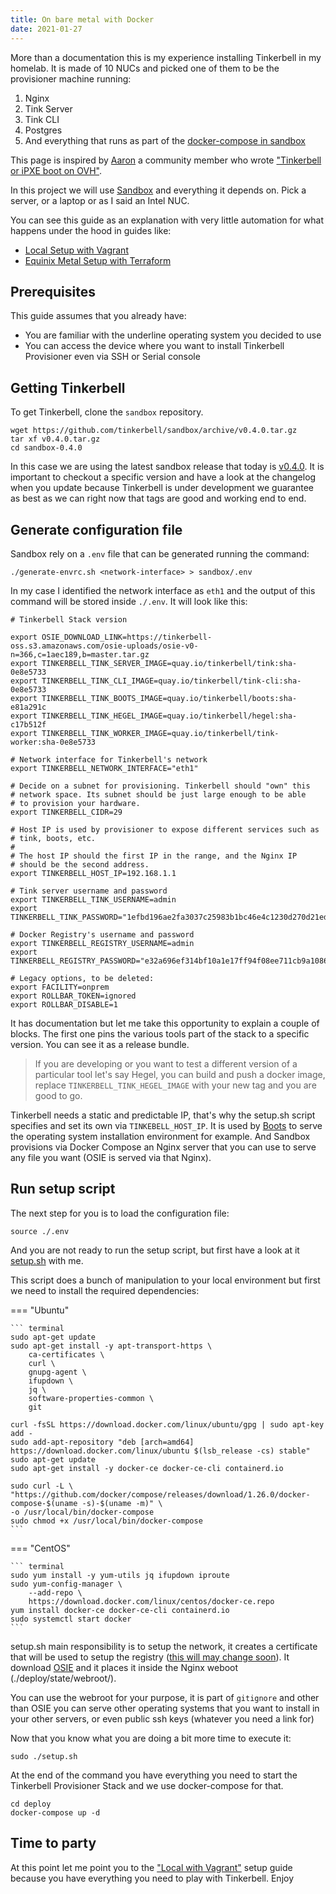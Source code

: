 ```yaml
---
title: On bare metal with Docker
date: 2021-01-27
---
```


More than a documentation this is my experience installing Tinkerbell in my homelab. It is made of 10 NUCs and picked one of them to be the provisioner machine running:

1. Nginx
2. Tink Server
3. Tink CLI
4. Postgres
5. And everything that runs as part of the [docker-compose in sandbox](https://github.com/tinkerbell/sandbox/blob/master/deploy/docker-compose.yml)

This page is inspired by [Aaron](https://geekgonecrazy.com/) a community member who wrote ["Tinkerbell or iPXE boot on OVH"](https://geekgonecrazy.com/2020/09/07/tinkerbell-or-ipxe-boot-on-ovh/).

In this project we will use [Sandbox](https://github.com/tinkerbell/sandbox) and everything it depends on. Pick a server, or a laptop or as I said an Intel NUC. 

You can see this guide as an explanation with very little automation for what happens under the hood in guides like:

* [Local Setup with Vagrant](/setup/local-vagrant)
* [Equinix Metal Setup with Terraform](/setup/packet-terraform)

## Prerequisites

This guide assumes that you already have:

- You are familiar with the underline operating system you decided to use
- You can access the device where you want to install Tinkerbell Provisioner even via SSH or Serial console

## Getting Tinkerbell

To get Tinkerbell, clone the `sandbox` repository.

```
wget https://github.com/tinkerbell/sandbox/archive/v0.4.0.tar.gz
tar xf v0.4.0.tar.gz
cd sandbox-0.4.0
```

In this case we are using the latest sandbox release that today is [v0.4.0](https://github.com/tinkerbell/sandbox/release/v0.4.0). It is important to checkout a specific version and have a look at the changelog when you update because Tinkerbell is under development we guarantee as best as we can right now that tags are good and working end to end.

## Generate configuration file

Sandbox rely on a `.env` file that can be generated running the command:

```
./generate-envrc.sh <network-interface> > sandbox/.env
```

In my case I identified the network interface as `eth1` and the output of this command will be stored inside `./.env`. It will look like this:

```
# Tinkerbell Stack version

export OSIE_DOWNLOAD_LINK=https://tinkerbell-oss.s3.amazonaws.com/osie-uploads/osie-v0-n=366,c=1aec189,b=master.tar.gz
export TINKERBELL_TINK_SERVER_IMAGE=quay.io/tinkerbell/tink:sha-0e8e5733
export TINKERBELL_TINK_CLI_IMAGE=quay.io/tinkerbell/tink-cli:sha-0e8e5733
export TINKERBELL_TINK_BOOTS_IMAGE=quay.io/tinkerbell/boots:sha-e81a291c
export TINKERBELL_TINK_HEGEL_IMAGE=quay.io/tinkerbell/hegel:sha-c17b512f
export TINKERBELL_TINK_WORKER_IMAGE=quay.io/tinkerbell/tink-worker:sha-0e8e5733

# Network interface for Tinkerbell's network
export TINKERBELL_NETWORK_INTERFACE="eth1"

# Decide on a subnet for provisioning. Tinkerbell should "own" this
# network space. Its subnet should be just large enough to be able
# to provision your hardware.
export TINKERBELL_CIDR=29

# Host IP is used by provisioner to expose different services such as
# tink, boots, etc.
#
# The host IP should the first IP in the range, and the Nginx IP
# should be the second address.
export TINKERBELL_HOST_IP=192.168.1.1

# Tink server username and password
export TINKERBELL_TINK_USERNAME=admin
export TINKERBELL_TINK_PASSWORD="1efbd196ae2fa3037c25983b1bc46e4c1230d270d21ed522e83a820192677360"

# Docker Registry's username and password
export TINKERBELL_REGISTRY_USERNAME=admin
export TINKERBELL_REGISTRY_PASSWORD="e32a696ef314bf10a1e17ff94f08ee711cb9a108667f9739e9c0cee0fadb0e76"

# Legacy options, to be deleted:
export FACILITY=onprem
export ROLLBAR_TOKEN=ignored
export ROLLBAR_DISABLE=1
```

It has documentation but let me take this opportunity to explain a couple of blocks. The first one pins the various tools part of the stack to a specific version. You can see it as a release bundle.

> If you are developing or you want to test a different version of a particular tool let's say Hegel, you can build and push a docker image, replace `TINKERBELL_TINK_HEGEL_IMAGE` with your new tag and you are good to go.

Tinkerbell needs a static and predictable IP,  that's why the setup.sh script specifies and set its own via `TINKEBELL_HOST_IP`. It is used by [Boots](https://github.com/tinkerbell/boots) to serve the operating system installation environment for example. And Sandbox provisions via Docker Compose an Nginx server that you can use to serve any file you want (OSIE is served via that Nginx).

## Run setup script

The next step for you is to load the configuration file:

```
source ./.env
```

And you are not ready to run the setup script, but first have a look at it [setup.sh](https://github.com/tinkerbell/sandbox/blob/master/setup.sh) with me.

This script does a bunch of manipulation to your local environment but first we
need to install the required dependencies:

=== "Ubuntu"

    ``` terminal
    sudo apt-get update
    sudo apt-get install -y apt-transport-https \
        ca-certificates \
        curl \
        gnupg-agent \
        ifupdown \
        jq \
        software-properties-common \
        git

    curl -fsSL https://download.docker.com/linux/ubuntu/gpg | sudo apt-key add -
    sudo add-apt-repository "deb [arch=amd64] https://download.docker.com/linux/ubuntu $(lsb_release -cs) stable"
    sudo apt-get update
    sudo apt-get install -y docker-ce docker-ce-cli containerd.io

    sudo curl -L \
	"https://github.com/docker/compose/releases/download/1.26.0/docker-compose-$(uname -s)-$(uname -m)" \
	-o /usr/local/bin/docker-compose
    sudo chmod +x /usr/local/bin/docker-compose
    ```

=== "CentOS"

    ``` terminal
    sudo yum install -y yum-utils jq ifupdown iproute
    sudo yum-config-manager \
        --add-repo \
        https://download.docker.com/linux/centos/docker-ce.repo
    yum install docker-ce docker-ce-cli containerd.io
    sudo systemctl start docker
    ```

setup.sh main responsibility is to setup the network, it creates a certificate
that will be used to setup the registry ([this will may change soon](https://github.com/tinkerbell/sandbox/issues/45)). It download [OSIE](https://github.com/tinkerbell/osie) and it places it inside the Nginx weboot (./deploy/state/webroot/).

You can use the webroot for your purpose, it is part of `gitignore` and other
than OSIE you can serve other operating systems that you want to install in your
other servers, or even public ssh keys (whatever you need a link for)

Now that you know what you are doing a bit more time to execute it:

```
sudo ./setup.sh
```

At the end of the command you have everything you need to start the Tinkerbell
Provisioner Stack and we use docker-compose for that.

```
cd deploy
docker-compose up -d
```

## Time to party

At this point let me point you to the ["Local with Vagrant"](/setup/local-vagrant#starting-tinkerbell) setup guide because you have everything you need to play with Tinkerbell. Enjoy
